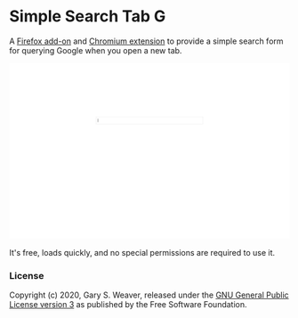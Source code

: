 # Simple Search Tab G

A [Firefox add-on](https://addons.mozilla.org/en-US/firefox/addon/simple-search-tab-g/) and [Chromium extension](https://chrome.google.com/webstore/detail/simple-search-tab-g/lcpkkflflcnmopgfnblecldioafbhebf) to provide a simple search form for querying Google when you open a new tab.

![Simple Search Tab Screenshot](/screenshot.png?raw=true "Simple Search Tab")

It's free, loads quickly, and no special permissions are required to use it.

### License

Copyright (c) 2020, Gary S. Weaver, released under the [GNU General Public License version 3](LICENSE.txt) as published by the Free Software Foundation.
